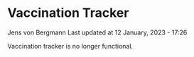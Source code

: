 Vaccination Tracker
================
Jens von Bergmann
Last updated at 12 January, 2023 - 17:26

Vaccination tracker is no longer functional.
